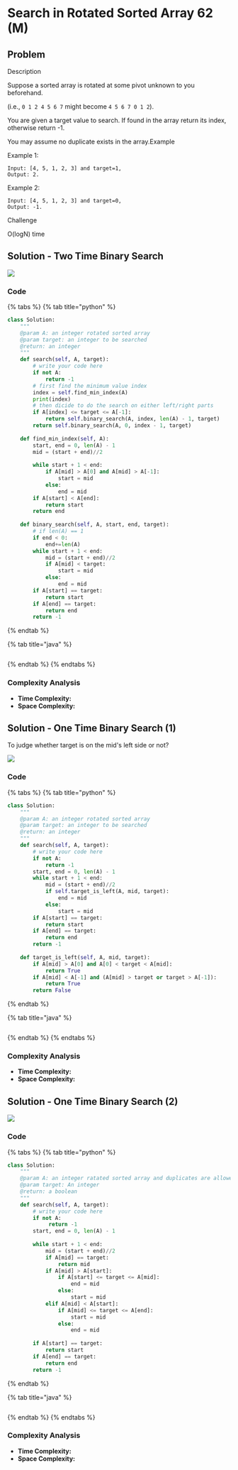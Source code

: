 # Search in Rotated Sorted Array 62 (M)

## Problem

Description

Suppose a sorted array is rotated at some pivot unknown to you beforehand.

(i.e., `0 1 2 4 5 6 7` might become `4 5 6 7 0 1 2`).

You are given a target value to search. If found in the array return its index, otherwise return -1.

You may assume no duplicate exists in the array.Example

Example 1:

```
Input: [4, 5, 1, 2, 3] and target=1, 
Output: 2.
```

Example 2:

```
Input: [4, 5, 1, 2, 3] and target=0, 
Output: -1.
```

Challenge

O(logN) time

## Solution - Two Time Binary Search

![](<../../.gitbook/assets/Screen Shot 2021-04-25 at 12.48.55 AM.png>)

### Code

{% tabs %}
{% tab title="python" %}
```python
class Solution:
    """
    @param A: an integer rotated sorted array
    @param target: an integer to be searched
    @return: an integer
    """
    def search(self, A, target):
        # write your code here
        if not A:
            return -1
        # first find the minimum value index
        index = self.find_min_index(A)
        print(index)
        # then dicide to do the search on either left/right parts
        if A[index] <= target <= A[-1]:
            return self.binary_search(A, index, len(A) - 1, target)
        return self.binary_search(A, 0, index - 1, target)
    
    def find_min_index(self, A):
        start, end = 0, len(A) - 1
        mid = (start + end)//2
        
        while start + 1 < end:
            if A[mid] > A[0] and A[mid] > A[-1]:
                start = mid
            else:
                end = mid
        if A[start] < A[end]:
            return start
        return end
    
    def binary_search(self, A, start, end, target):
        # if len(A) == 1
        if end < 0:
            end+=len(A)
        while start + 1 < end:
            mid = (start + end)//2
            if A[mid] < target:
                start = mid
            else:
                end = mid
        if A[start] == target:
            return start
        if A[end] == target:
            return end
        return -1
```
{% endtab %}

{% tab title="java" %}
```
```
{% endtab %}
{% endtabs %}

### Complexity Analysis

* **Time Complexity:**
* **Space Complexity:**



## Solution - One Time Binary Search (1)

To judge whether target is on the mid's left side or not?

![](<../../.gitbook/assets/Screen Shot 2021-04-25 at 1.28.41 AM.png>)

### Code

{% tabs %}
{% tab title="python" %}
```python
class Solution:
    """
    @param A: an integer rotated sorted array
    @param target: an integer to be searched
    @return: an integer
    """
    def search(self, A, target):
        # write your code here
        if not A:
            return -1
        start, end = 0, len(A) - 1
        while start + 1 < end:
            mid = (start + end)//2
            if self.target_is_left(A, mid, target):
                end = mid
            else:
                start = mid
        if A[start] == target:
            return start
        if A[end] == target:
            return end
        return -1
    
    def target_is_left(self, A, mid, target):
        if A[mid] > A[0] and A[0] < target < A[mid]:
            return True
        if A[mid] < A[-1] and (A[mid] > target or target > A[-1]):
            return True
        return False      
```
{% endtab %}

{% tab title="java" %}
```
```
{% endtab %}
{% endtabs %}

### Complexity Analysis

* **Time Complexity:**
* **Space Complexity:**

## Solution - One Time Binary Search (2)

![](<../../.gitbook/assets/Screen Shot 2021-05-27 at 9.32.26 PM.png>)

### Code

{% tabs %}
{% tab title="python" %}
```python
class Solution:
    """
    @param A: an integer ratated sorted array and duplicates are allowed
    @param target: An integer
    @return: a boolean 
    """
    def search(self, A, target):
        # write your code here
        if not A:
             return -1
        start, end = 0, len(A) - 1
        
        while start + 1 < end:
            mid = (start + end)//2
            if A[mid] == target:
                return mid
            if A[mid] > A[start]:
                if A[start] <= target <= A[mid]:
                    end = mid
                else:
                    start = mid
            elif A[mid] < A[start]:
                if A[mid] <= target <= A[end]:
                    start = mid
                else:
                    end = mid
        
        if A[start] == target:
            return start
        if A[end] == target:
            return end
        return -1
```
{% endtab %}

{% tab title="java" %}
```
```
{% endtab %}
{% endtabs %}

### Complexity Analysis

* **Time Complexity:**
* **Space Complexity:**

